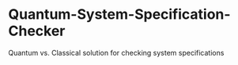 # Quantum-System-Specification-Checker
Quantum vs. Classical solution for checking system specifications
